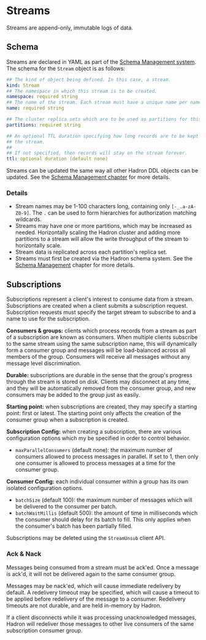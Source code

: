 Streams
=======
Streams are append-only, immutable logs of data.

## Schema
Streams are declared in YAML as part of the [Schema Management system](./schema.md). The schema for the `Stream` object is as follows:

```yaml
## The kind of object being defined. In this case, a stream.
kind: Stream
## The namespace in which this stream is to be created.
namespace: required string
## The name of the stream. Each stream must have a unique name per namespace.
name: required string

## The cluster replica sets which are to be used as partitions for this stream.
partitions: required string

## An optional TTL duration specifying how long records are to be kept on
## the stream.
##
## If not specified, then records will stay on the stream forever.
ttl: optional duration (default none)
```

Streams can be updated the same way all other Hadron DDL objects can be updated. See the [Schema Management chapter](./schema.md) for more details.

### Details
- Stream names may be 1-100 characters long, containing only `[-_.a-zA-Z0-9]`. The `.` can be used to form hierarchies for authorization matching wildcards.
- Streams may have one or more partitions, which may be increased as needed. Horizontally scaling the Hadron cluster and adding more partitions to a stream will allow the write throughput of the stream to horizontally scale.
- Stream data is replicated across each partition's replica set.
- Streams must first be created via the Hadron schema system. See the [Schema Management](./schema.md) chapter for more details.

## Subscriptions
Subscriptions represent a client's interest to consume data from a stream. Subscriptions are created when a client submits a subscription request. Subscription requests must specify the target stream to subscribe to and a name to use for the subscription.

**Consumers & groups:** clients which process records from a stream as part of a subscription are known as consumers. When multiple clients subscribe to the same stream using the same subscription name, this will dynamically form a consumer group and messages will be load-balanced across all members of the group. Consumers will receive all messages without any message level discrimination.

**Durable:** subscriptions are durable in the sense that the group's progress through the stream is stored on disk. Clients may disconnect at any time, and they will be automatically removed from the consumer group, and new consumers may be added to the group just as easily.

**Starting point:** when subscriptions are created, they may specify a starting point: first or latest. The starting point only affects the creation of the consumer group when a subscription is created.

**Subscription Config:** when creating a subscription, there are various configuration options which my be specified in order to control behavior.
- `maxParallelConsumers` (default none): the maximum number of consumers allowed to process messages in parallel. If set to 1, then only one consumer is allowed to process messages at a time for the consumer group.

**Consumer Config:** each individual consumer within a group has its own isolated configuration options.
- `batchSize` (default 100): the maximum number of messages which will be delivered to the consumer per batch.
- `batchWaitMillis` (default 500): the amount of time in milliseconds which the consumer should delay for its batch to fill. This only applies when the consumer's batch has been partially filled.

Subscriptions may be deleted using the `StreamUnsub` client API.

### Ack & Nack
Messages being consumed from a stream must be ack'ed. Once a message is ack'd, it will not be delivered again to the same consumer group.

Messages may be nack'ed, which will cause immediate redelivery by default. A redelivery timeout may be specified, which will cause a timeout to be applied before redelivery of the message to a consumer. Redelivery timeouts are not durable, and are held in-memory by Hadron.

If a client disconnects while it was processing unacknowledged messages, Hadron will redeliver those messages to other live consumers of the same subscription consumer group.
